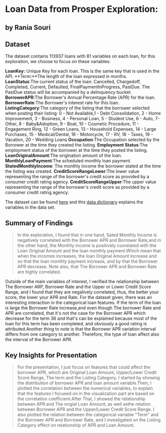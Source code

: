 # Loan Data from Prosper Exploration:
## by Rania Souri


## Dataset

The dataset contains 113937 loans with 81 variables on each loan, for this exploration, we choose to focus on these variables:

**LoanKey:** Unique Key for each loan. This is the same key that is used in the API.
**Term:**The length of the loan expressed in months.
**LoanStatus**:The current status of the loan: Cancelled, Chargedoff, Completed, Current, Defaulted, FinalPaymentInProgress, PastDue. The PastDue status will be accompanied by a delinquency bucket.
**BorrowerAPR**:The Borrower's Annual Percentage Rate (APR) for the loan.
**BorrowerRate**:The Borrower's interest rate for this loan.
**ListingCategory**:The category of the listing that the borrower selected when posting their listing: 0 - Not Available,1 - Debt Consolidation, 2 - Home Improvement, 3 - Business, 4 - Personal Loan, 5 - Student Use, 6 - Auto, 7- Other, 8 - Baby&Adoption, 9 - Boat, 10 - Cosmetic Procedure, 11 - Engagement Ring, 12 - Green Loans, 13 - Household Expenses, 14 - Large Purchases, 15 - Medical/Dental, 16 - Motorcycle, 17 - RV, 18 - Taxes, 19 - Vacation, 20 - Wedding Loans
**Occupation**:The Occupation selected by the Borrower at the time they created the listing.
**Employment Status**:The employment status of the borrower at the time they posted the listing.
**LoanOriginalAmount**:The origination amount of the loan.
**MonthlyLoanPayment**:The scheduled monthly loan payment.
**StatedMonthlyIncome**: The monthly income the borrower stated at the time the listing was created.
**CreditScoreRangeLower**:The lower value representing the range of the borrower's credit score as provided by a consumer credit rating agency.
**CreditScoreRangeUpper**:The upper value representing the range of the borrower's credit score as provided by a consumer credit rating agency.


The dataset can be found [here](https://s3.amazonaws.com/udacity-hosted-downloads/ud651/prosperLoanData.csv) and this [data dictionary](https://docs.google.com/spreadsheets/d/1gDyi_L4UvIrLTEC6Wri5nbaMmkGmLQBk-Yx3z0XDEtI/edit#gid=0) explains the variables in the data set.


## Summary of Findings

> In the exploration, I found that in one hand, Sated Monthly Income is negatively 
correlated with the Borrower APR and Borrower Rate,and in the other hand, the Monthly income is positively coorelated with 
the Loan Original Amount and the loan monthly payment.Which mean that when the incomes increases, 
the loan Original Amount increase and so that the loan monthly payment increase, and by that the Borrower APR decrease.
Note also, that The Borrower APR and Borrower Rate are highly correlated.

Outside of the main variables of interest, I verified the relationship between The Borrower ARP, Borrower Rate and the Upper or Lower Credit Score Range, and I found that they are negalively correlated, thus, the better your score, the lower your APR and Rate.
For the dataset given, there was an interesting interaction in the categorical loan features. If the term of the loan is large the Borrower Rate increase,and even though The borrower Rate and APR are correlated, that it's not the case for the Borrower APR which decrease for the term 36 and that's can be explained because most of the loan for this term has been completed, and obviously a good rating is attributed.Another thing to note is that the Borrower APR variation interval differs from one category to another. Therefore, the type of loan affect also the interval of the Borrower APR.


## Key Insights for Presentation

> For the presentation, I just focus on features that could affect the borrower APR, which are Original Loan Amount, Upper/Lower Credit Score Range, The term and the Listing Category. I started by showing the distribution of borrower APR and loan amount variable.Then, I plotted the correlation between the numerical variables, to explain that the features I focused on in the visualization part are based on the correlation coefficient.After That, I showed the relationship between APR and The origial Loan Amount, as well asthe relation between  Borrower APR and the  Upper/Lower Credit Score Range. I also plotted the relation between the categorical variable "Term" and the Borrower APR and Borrower Rate, and I investigated on the Listing Category effect on relationship of APR and Loan Amount.